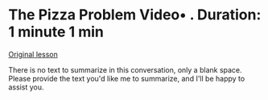 # The Pizza Problem Video• . Duration: 1 minute 1 min

[Original lesson](https://www.coursera.org/learn/uol-algorithms-and-data-structures-1/lecture/olmE3/the-pizza-problem)

There is no text to summarize in this conversation, only a blank space. Please provide the text you'd like me to summarize, and I'll be happy to assist you.

